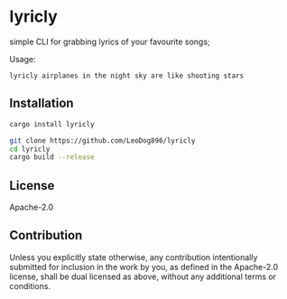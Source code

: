 # lyricly

simple CLI for grabbing lyrics of your favourite songs;

Usage:

```
lyricly airplanes in the night sky are like shooting stars
```

## Installation

```sh
cargo install lyricly
```

```sh
git clone https://github.com/LeoDog896/lyricly
cd lyricly
cargo build --release
```

## License

Apache-2.0

## Contribution

Unless you explicitly state otherwise, any contribution intentionally submitted for inclusion in the work by you, as defined in the Apache-2.0 license, shall be dual licensed as above, without any additional terms or conditions.